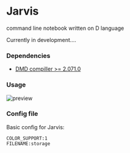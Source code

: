 Jarvis
=======
command line notebook written on D language

Currently in development....

### Dependencies

* [DMD compiller >= 2.071.0](https://dlang.org/download.html)

### Usage 

![preview](https://cloud.githubusercontent.com/assets/9168534/15603728/7a6db4ae-240d-11e6-9b72-43b27e161978.gif)


### Config file

Basic config for Jarvis:

```
COLOR_SUPPORT:1
FILENAME:storage
```
